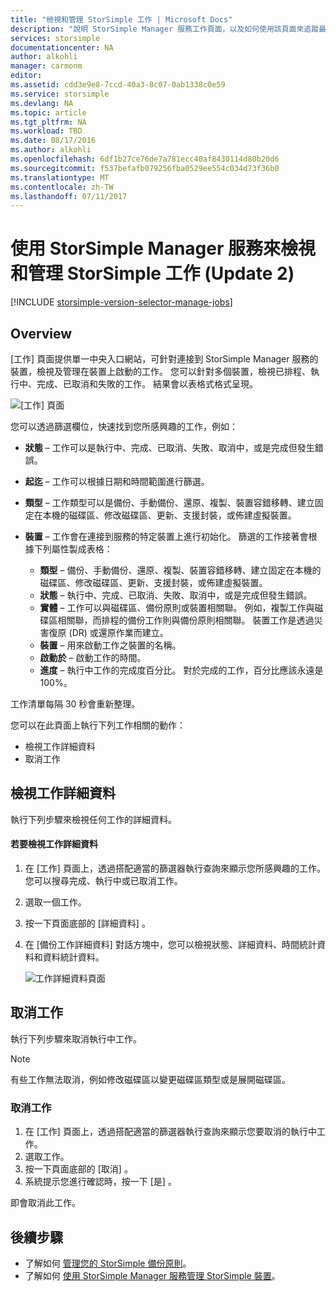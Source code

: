 ```yaml
---
title: "檢視和管理 StorSimple 工作 | Microsoft Docs"
description: "說明 StorSimple Manager 服務工作頁面，以及如何使用該頁面來追蹤最近、當前和排程的備份工作。"
services: storsimple
documentationcenter: NA
author: alkohli
manager: carmonm
editor: 
ms.assetid: cdd3e9e8-7ccd-40a3-8c07-0ab1338c0e59
ms.service: storsimple
ms.devlang: NA
ms.topic: article
ms.tgt_pltfrm: NA
ms.workload: TBD
ms.date: 08/17/2016
ms.author: alkohli
ms.openlocfilehash: 6df1b27ce76de7a781ecc40af8430114d80b20d6
ms.sourcegitcommit: f537befafb079256fba0529ee554c034d73f36b0
ms.translationtype: MT
ms.contentlocale: zh-TW
ms.lasthandoff: 07/11/2017
---
```

# <a name="use-the-storsimple-manager-service-to-view-and-manage-storsimple-jobs-update-2"></a>使用 StorSimple Manager 服務來檢視和管理 StorSimple 工作 (Update 2)
[!INCLUDE [storsimple-version-selector-manage-jobs](../../includes/storsimple-version-selector-manage-jobs.md)]

## <a name="overview"></a>Overview
[工作]  頁面提供單一中央入口網站，可針對連接到 StorSimple Manager 服務的裝置，檢視及管理在裝置上啟動的工作。 您可以針對多個裝置，檢視已排程、執行中、完成、已取消和失敗的工作。 結果會以表格式格式呈現。 

![[工作] 頁面](./media/storsimple-manage-jobs-u2/jobs.png)

您可以透過篩選欄位，快速找到您所感興趣的工作，例如：

* **狀態** – 工作可以是執行中、完成、已取消、失敗、取消中，或是完成但發生錯誤。
* **起迄** – 工作可以根據日期和時間範圍進行篩選。
* **類型** – 工作類型可以是備份、手動備份、還原、複製、裝置容錯移轉、建立固定在本機的磁碟區、修改磁碟區、更新、支援封裝，或佈建虛擬裝置。
* **裝置** – 工作會在連接到服務的特定裝置上進行初始化。
  篩選的工作接著會根據下列屬性製成表格：
  
  * **類型** – 備份、手動備份、還原、複製、裝置容錯移轉、建立固定在本機的磁碟區、修改磁碟區、更新、支援封裝，或佈建虛擬裝置。
  * **狀態** – 執行中、完成、已取消、失敗、取消中，或是完成但發生錯誤。
  * **實體** – 工作可以與磁碟區、備份原則或裝置相關聯。 例如，複製工作與磁碟區相關聯，而排程的備份工作則與備份原則相關聯。 裝置工作是透過災害復原 (DR) 或還原作業而建立。
  * **裝置** – 用來啟動工作之裝置的名稱。
  * **啟動於** – 啟動工作的時間。
  * **進度** – 執行中工作的完成度百分比。 對於完成的工作，百分比應該永遠是 100%。

工作清單每隔 30 秒會重新整理。

您可以在此頁面上執行下列工作相關的動作：

* 檢視工作詳細資料
* 取消工作

## <a name="view-job-details"></a>檢視工作詳細資料
執行下列步驟來檢視任何工作的詳細資料。

#### <a name="to-view-job-details"></a>若要檢視工作詳細資料
1. 在 [工作]  頁面上，透過搭配適當的篩選器執行查詢來顯示您所感興趣的工作。 您可以搜尋完成、執行中或已取消工作。
2. 選取一個工作。
3. 按一下頁面底部的 [詳細資料] 。
4. 在 [備份工作詳細資料]  對話方塊中，您可以檢視狀態、詳細資料、時間統計資料和資料統計資料。
   
    ![工作詳細資料頁面](./media/storsimple-manage-jobs-u2/JobDetails.png)

## <a name="cancel-a-job"></a>取消工作
執行下列步驟來取消執行中工作。

> [!NOTE]
> 有些工作無法取消，例如修改磁碟區以變更磁碟區類型或是展開磁碟區。
> 
> 

### <a name="to-cancel-a-job"></a>取消工作
1. 在 [工作]  頁面上，透過搭配適當的篩選器執行查詢來顯示您要取消的執行中工作。
2. 選取工作。
3. 按一下頁面底部的 [取消] 。
4. 系統提示您進行確認時，按一下 [是] 。

即會取消此工作。

## <a name="next-steps"></a>後續步驟
* 了解如何 [管理您的 StorSimple 備份原則](storsimple-manage-backup-policies.md)。
* 了解如何 [使用 StorSimple Manager 服務管理 StorSimple 裝置](storsimple-manager-service-administration.md)。

